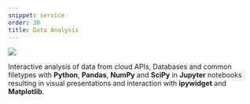 ```yaml
---
snippet: service
order: 30
title: Data Analysis
---
```


![](data-analysis.png)

Interactive analysis of data from cloud APIs, Databases and common filetypes with **Python**, **Pandas**, **NumPy** and **SciPy** in **Jupyter** notebooks resulting in visual presentations and interaction with **ipywidget** and **Matplotlib**.
